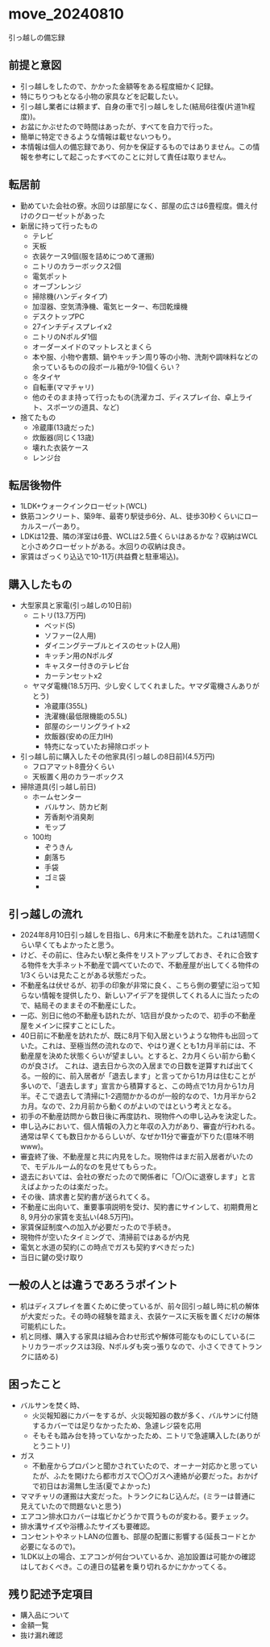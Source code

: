 # move_20240810
引っ越しの備忘録

## 前提と意図
- 引っ越しをしたので、かかった金額等をある程度細かく記録。
- 特にちりつもとなる小物の家具などを記載したい。
- 引っ越し業者には頼まず、自身の車で引っ越しをした(結局6往復(片道1h程度))。
- お盆にかぶせたので時間はあったが、すべてを自力で行った。
- 簡単に特定できるような情報は載せないつもり。
- 本情報は個人の備忘録であり、何かを保証するものではありません。この情報を参考にして起こったすべてのことに対して責任は取りません。

## 転居前
- 勤めていた会社の寮。水回りは部屋になく、部屋の広さは6畳程度。備え付けのクローゼットがあった
- 新居に持って行ったもの
  - テレビ
  - 天板
  - 衣装ケース9個(服を詰めにつめて運搬)
  - ニトリのカラーボックス2個
  - 電気ポット
  - オーブンレンジ
  - 掃除機(ハンディタイプ)
  - 加湿器、空気清浄機、電気ヒーター、布団乾燥機
  - デスクトップPC
  - 27インチディスプレイx2
  - ニトリのNポルダ1個
  - オーダーメイドのマットレスとまくら
  - 本や服、小物や書類、鍋やキッチン周り等の小物、洗剤や調味料などの余っているものの段ボール箱が9-10個くらい？
  - 冬タイヤ
  - 自転車(ママチャリ)
  - 他のそのまま持って行ったもの(洗濯カゴ、ディスプレイ台、卓上ライト、スポーツの道具、など)
- 捨てたもの
  - 冷蔵庫(13歳だった)
  - 炊飯器(同じく13歳)
  - 壊れた衣装ケース
  - レンジ台

## 転居後物件
- 1LDK+ウォークインクローゼット(WCL)
- 鉄筋コンクリート、築9年、最寄り駅徒歩6分、AL、徒歩30秒くらいにローカルスーパーあり。
- LDKは12畳、隣の洋室は6畳、WCLは2.5畳くらいはあるかな？収納はWCLと小さめクローゼットがある。水回りの収納は良き。
- 家賃はざっくり込込で10-11万(共益費と駐車場込)。

## 購入したもの
- 大型家具と家電(引っ越しの10日前)
  - ニトリ(13.7万円)
    - ベッド(S)
    - ソファー(2人用)
    - ダイニングテーブルとイスのセット(2人用)
    - キッチン用のNポルダ
    - キャスター付きのテレビ台
    - カーテンセットx2
  - ヤマダ電機(18.5万円、少し安くしてくれました。ヤマダ電機さんありがとう)
    - 冷蔵庫(355L)
    - 洗濯機(最低限機能の5.5L)
    - 部屋のシーリングライトx2
    - 炊飯器(安めの圧力IH)
    - 特売になっていたお掃除ロボット
- 引っ越し前に購入したその他家具(引っ越しの8日前)(4.5万円)
  - フロアマット8畳分くらい
  - 天板置く用のカラーボックス
- 掃除道具(引っ越し前日)
  - ホームセンター
    - バルサン、防カビ剤
    - 芳香剤や消臭剤
    - モップ
  - 100均
    - ぞうきん
    - 劇落ち
    - 手袋
    - ゴミ袋
    - 

## 引っ越しの流れ
- 2024年8月10日引っ越しを目指し、6月末に不動産を訪れた。これは1週間くらい早くてもよかったと思う。
- けど、その前に、住みたい駅と条件をリストアップしておき、それに合致する物件を大手ネット不動産で調べていたので、不動産屋が出してくる物件の1/3くらいは見たことがある状態だった。
- 不動産名は伏せるが、初手の印象が非常に良く、こちら側の要望に沿って知らない情報を提供したり、新しいアイデアを提供してくれる人に当たったので、結局そのままその不動産にした。
- 一応、別日に他の不動産も訪れたが、1店目が良かったので、初手の不動産屋をメインに探すことにした。
- 40日前に不動産を訪れたが、既に8月下旬入居というような物件も出回っていた。これは、至極当然の流れなので、やはり遅くとも1カ月半前には、不動産屋を決めた状態くらいが望ましい。とすると、2カ月くらい前から動くのが良さげ。
  これは、退去日から次の入居までの日数を逆算すれば出てくる。一般的に、前入居者が「退去します」と言ってから1カ月は住むことが多いので、「退去します」宣言から積算すると、この時点で1カ月から1カ月半。そこで退去して清掃に1-2週間かかるのが一般的なので、1カ月半から2カ月。なので、2カ月前から動くのがよいのではという考えとなる。
- 初手の不動産訪問から数日後に再度訪れ、現物件への申し込みを決定した。
- 申し込みにおいて、個人情報の入力と年収の入力があり、審査が行われる。通常は早くても数日かかるらしいが、なぜか11分で審査が下りた(意味不明www)。
- 審査終了後、不動産屋と共に内見をした。現物件はまだ前入居者がいたので、モデルルーム的なのを見せてもらった。
- 退去においては、会社の寮だったので関係者に「〇/〇に退寮します」と言えばよかったのは楽だった。
- その後、請求書と契約書が送られてくる。
- 不動産に出向いて、重要事項説明を受け、契約書にサインして、初期費用と8, 9月分の家賃を支払い(48.5万円)。
- 家賃保証制度への加入が必要だったので手続き。
- 現物件が空いたタイミングで、清掃前ではあるが内見
- 電気と水道の契約(この時点でガスも契約すべきだった)
- 当日に鍵の受け取り

## 一般の人とは違うであろうポイント
- 机はディスプレイを置くために使っているが、前々回引っ越し時に机の解体が大変だった。その時の経験を踏まえ、衣装ケースに天板を置くだけの解体可能机にした。
- 机と同様、購入する家具は組み合わせ形式や解体可能なものにしている(ニトリカラーボックスは3段、Nポルダも突っ張りなので、小さくできてトランクに詰める)

## 困ったこと
- バルサンを焚く時、
  - 火災報知器にカバーをするが、火災報知器の数が多く、バルサンに付随するカバーでは足りなかったため、急遽レジ袋を応用
  - そもそも踏み台を持っていなかったため、ニトリで急遽購入した(ありがとうニトリ)
- ガス
  - 不動産からプロパンと聞かされていたので、オーナー対応かと思っていたが、ふたを開けたら都市ガスで〇〇ガスへ連絡が必要だった。おかげで初日はお湯無し生活(夏でよかった)
- ママチャリの運搬は大変だった。トランクにねじ込んだ。(ミラーは普通に見えていたので問題ないと思う)
- エアコン排水口カバーは塩ビかどうかで買うものが変わる。要チェック。
- 排水溝サイズや浴槽ふたサイズも要確認。
- コンセントやネットLANの位置も、部屋の配置に影響する(延長コードとか必要になるので)。
- 1LDK以上の場合、エアコンが何台ついているか、追加設置は可能かの確認はしておくべき。この連日の猛暑を乗り切れるかにかかってくる。


## 残り記述予定項目
- 購入品について
- 金額一覧
- 抜け漏れ確認
